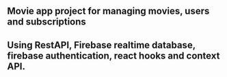 ## Movie app project for managing movies, users and subscriptions

## Using RestAPI, Firebase realtime database, firebase  authentication, react hooks and context API.

